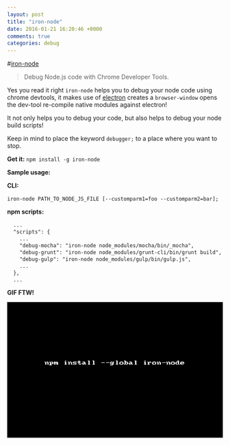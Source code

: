 ```yaml
---
layout: post
title: "iron-node"
date: 2016-01-21 16:20:46 +0000
comments: true
categories: debug
---
```


#[iron-node](http://s-a.github.io/iron-node/)
> Debug Node.js code with Chrome Developer Tools.

Yes you read it right `iron-node` helps you to debug your node code using chrome devtools, it makes use of [electron](http://electron.atom.io/) creates a `browser-window`
opens the dev-tool re-compile native modules against electron!

It not only helps you to debug your code, but also helps to debug your node build scripts! 

Keep in mind to place the keyword `debugger;` to a place where you want to stop.

__Get it:__ `npm install -g iron-node`

__Sample usage:__

__CLI:__

```
iron-node PATH_TO_NODE_JS_FILE [--customparm1=foo --customparm2=bar];
```

__npm scripts:__

```
  ...
  "scripts": {
    ...
    "debug-mocha": "iron-node node_modules/mocha/bin/_mocha",
    "debug-grunt": "iron-node node_modules/grunt-cli/bin/grunt build",
    "debug-gulp": "iron-node node_modules/gulp/bin/gulp.js",
    ...
  },
  ...
```

__GIF FTW!__

![](/images/iron-node/iron-node.gif)






